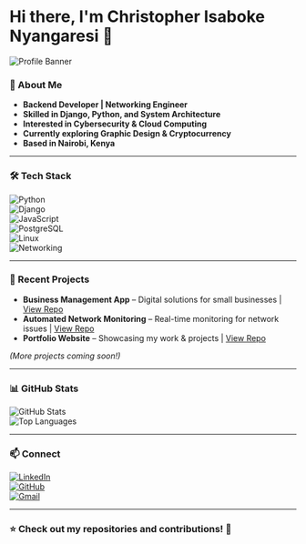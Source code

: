 # Hi there, I'm Christopher Isaboke Nyangaresi 👋  

![Profile Banner](https://media.giphy.com/media/QTfX9Ejfra3ZmNxh6B/giphy.gif)

### 🚀 About Me  
- **Backend Developer | Networking Engineer**  
- **Skilled in Django, Python, and System Architecture**  
- **Interested in Cybersecurity & Cloud Computing**  
- **Currently exploring Graphic Design & Cryptocurrency**  
- **Based in Nairobi, Kenya**  

---

### 🛠️ Tech Stack  
![Python](https://img.shields.io/badge/Python-3776AB?style=for-the-badge&logo=python&logoColor=white)  
![Django](https://img.shields.io/badge/Django-092E20?style=for-the-badge&logo=django&logoColor=white)  
![JavaScript](https://img.shields.io/badge/JavaScript-F7DF1E?style=for-the-badge&logo=javascript&logoColor=black)  
![PostgreSQL](https://img.shields.io/badge/PostgreSQL-316192?style=for-the-badge&logo=postgresql&logoColor=white)  
![Linux](https://img.shields.io/badge/Linux-FCC624?style=for-the-badge&logo=linux&logoColor=black)  
![Networking](https://img.shields.io/badge/Networking-0078D7?style=for-the-badge&logo=cisco&logoColor=white)  

---

### 📌 Recent Projects  
- **Business Management App** – Digital solutions for small businesses | [View Repo](https://github.com/chrisisaboke01/)  
- **Automated Network Monitoring** – Real-time monitoring for network issues | [View Repo](https://github.com/chrisisaboke01/)  
- **Portfolio Website** – Showcasing my work & projects | [View Repo](https://github.com/chrisisaboke01/)  

*(More projects coming soon!)*  

---

### 📊 GitHub Stats  
![GitHub Stats](https://github-readme-stats.vercel.app/api?username=chrisisaboke01&show_icons=true&theme=dark)  
![Top Languages](https://github-readme-stats.vercel.app/api/top-langs/?username=chrisisaboke01&layout=compact&theme=dark)  

---

### 📫 Connect  
[![LinkedIn](https://img.shields.io/badge/LinkedIn-Connect-blue?style=for-the-badge&logo=linkedin)](https://www.linkedin.com/in/isaboke-chris-82322623b)  
[![GitHub](https://img.shields.io/badge/GitHub-Follow-black?style=for-the-badge&logo=github)](https://github.com/chrisisaboke01)  
[![Gmail](https://img.shields.io/badge/Email-isabokechris%40gmail.com-red?style=for-the-badge&logo=gmail&logoColor=white)](mailto:isabokechris@gmail.com)  

---

### ⭐ **Check out my repositories and contributions!** 🚀  
